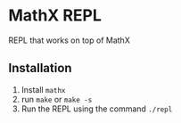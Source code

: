 # MathX REPL

REPL that works on top of MathX

## Installation

1. Install `mathx`
2. run `make` or `make -s`
3. Run the REPL using the command `./repl`
